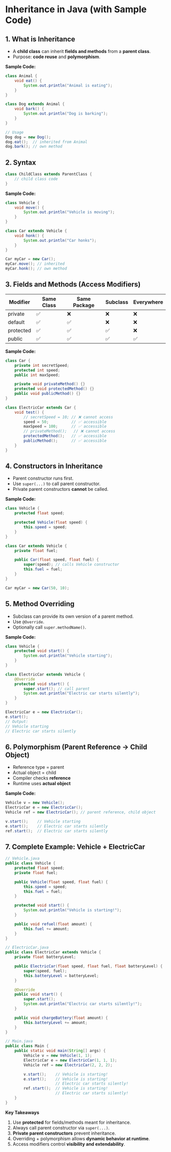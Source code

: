 # **Inheritance in Java (with Sample Code)**

## **1. What is Inheritance**

* A **child class** can inherit **fields and methods** from a **parent class**.
* Purpose: **code reuse** and **polymorphism**.

**Sample Code:**

```java
class Animal {
    void eat() {
        System.out.println("Animal is eating");
    }
}

class Dog extends Animal {
    void bark() {
        System.out.println("Dog is barking");
    }
}

// Usage
Dog dog = new Dog();
dog.eat();  // inherited from Animal
dog.bark(); // own method
```


## **2. Syntax**

```java
class ChildClass extends ParentClass {
    // child class code
}
```

**Sample Code:**

```java
class Vehicle {
    void move() {
        System.out.println("Vehicle is moving");
    }
}

class Car extends Vehicle {
    void honk() {
        System.out.println("Car honks");
    }
}

Car myCar = new Car();
myCar.move(); // inherited
myCar.honk(); // own method
```


## **3. Fields and Methods (Access Modifiers)**

| Modifier  | Same Class | Same Package | Subclass | Everywhere |
| --------- | ---------- | ------------ | -------- | ---------- |
| private   | ✅          | ❌            | ❌        | ❌          |
| default   | ✅          | ✅            | ❌        | ❌          |
| protected | ✅          | ✅            | ✅        | ❌          |
| public    | ✅          | ✅            | ✅        | ✅          |

**Sample Code:**

```java
class Car {
    private int secretSpeed;
    protected int speed;
    public int maxSpeed;

    private void privateMethod() {}
    protected void protectedMethod() {}
    public void publicMethod() {}
}

class ElectricCar extends Car {
    void test() {
        // secretSpeed = 10; // ❌ cannot access
        speed = 50;          // ✅ accessible
        maxSpeed = 100;      // ✅ accessible
        // privateMethod();   // ❌ cannot access
        protectedMethod();   // ✅ accessible
        publicMethod();      // ✅ accessible
    }
}
```

## **4. Constructors in Inheritance**

* Parent constructor runs first.
* Use `super(...)` to call parent constructor.
* Private parent constructors **cannot** be called.

**Sample Code:**

```java
class Vehicle {
    protected float speed;

    protected Vehicle(float speed) {
        this.speed = speed;
    }
}

class Car extends Vehicle {
    private float fuel;

    public Car(float speed, float fuel) {
        super(speed); // calls Vehicle constructor
        this.fuel = fuel;
    }
}

Car myCar = new Car(50, 10);
```

## **5. Method Overriding**

* Subclass can provide its own version of a parent method.
* Use `@Override`.
* Optionally call `super.methodName()`.

**Sample Code:**

```java
class Vehicle {
    protected void start() {
        System.out.println("Vehicle starting");
    }
}

class ElectricCar extends Vehicle {
    @Override
    protected void start() {
        super.start(); // call parent
        System.out.println("Electric car starts silently");
    }
}

ElectricCar e = new ElectricCar();
e.start();
// Output:
// Vehicle starting
// Electric car starts silently
```


## **6. Polymorphism (Parent Reference → Child Object)**

* Reference type = parent
* Actual object = child
* Compiler checks **reference**
* Runtime uses **actual object**

**Sample Code:**

```java
Vehicle v = new Vehicle();
ElectricCar e = new ElectricCar();
Vehicle ref = new ElectricCar(); // parent reference, child object

v.start();    // Vehicle starting
e.start();    // Electric car starts silently
ref.start();  // Electric car starts silently
```



## **7. Complete Example: Vehicle + ElectricCar**

```java
// Vehicle.java
public class Vehicle {
    protected float speed;
    private float fuel;

    public Vehicle(float speed, float fuel) {
        this.speed = speed;
        this.fuel = fuel;
    }

    protected void start() {
        System.out.println("Vehicle is starting!");
    }

    public void refuel(float amount) {
        this.fuel += amount;
    }
}

// ElectricCar.java
public class ElectricCar extends Vehicle {
    private float batteryLevel;

    public ElectricCar(float speed, float fuel, float batteryLevel) {
        super(speed, fuel);
        this.batteryLevel = batteryLevel;
    }

    @Override
    public void start() {
        super.start();
        System.out.println("Electric car starts silently!");
    }

    public void chargeBattery(float amount) {
        this.batteryLevel += amount;
    }
}

// Main.java
public class Main {
    public static void main(String[] args) {
        Vehicle v = new Vehicle(1, 1);
        ElectricCar e = new ElectricCar(1, 1, 1);
        Vehicle ref = new ElectricCar(2, 2, 2);

        v.start();    // Vehicle is starting!
        e.start();    // Vehicle is starting!
                      // Electric car starts silently!
        ref.start();  // Vehicle is starting!
                      // Electric car starts silently!
    }
}
```

**Key Takeaways**

1. Use **protected** for fields/methods meant for inheritance.
2. Always call parent constructor via `super(...)`.
3. **Private parent constructors** prevent inheritance.
4. Overriding + polymorphism allows **dynamic behavior at runtime**.
5. Access modifiers control **visibility and extendability**.
